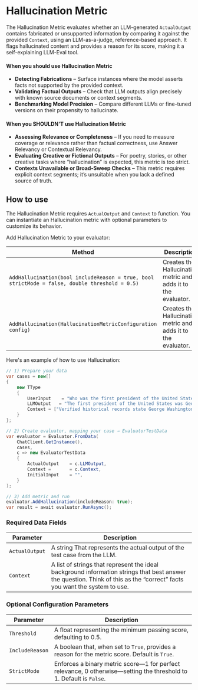 # Hallucination Metric

The Hallucination Metric evaluates whether an LLM-generated `ActualOutput` contains fabricated or unsupported information by comparing it against the provided `Context`, using an LLM-as-a-judge, reference-based approach. It flags hallucinated content and provides a reason for its score, making it a self-explaining LLM-Eval tool.

#### When you should use Hallucination Metric

- **Detecting Fabrications** – Surface instances where the model asserts facts not supported by the provided context.
- **Validating Factual Outputs** – Check that LLM outputs align precisely with known source documents or context segments.
- **Benchmarking Model Precision** – Compare different LLMs or fine-tuned versions on their propensity to hallucinate.

#### When you SHOULDN'T use Hallucination Metric

- **Assessing Relevance or Completeness** – If you need to measure coverage or relevance rather than factual correctness, use Answer Relevancy or Contextual Relevancy.
- **Evaluating Creative or Fictional Outputs** – For poetry, stories, or other creative tasks where “hallucination” is expected, this metric is too strict.
- **Contexts Unavailable or Broad-Sweep Checks** – This metric requires explicit context segments; it’s unsuitable when you lack a defined source of truth.

## How to use

The Hallucination Metric requires `ActualOutput` and `Context` to function. You can instantiate an Hallucination metric with optional parameters to customize its behavior.

Add Hallucination Metric to your evaluator:

| Method                                                                                         | Description                                                    |
| ---------------------------------------------------------------------------------------------- | -------------------------------------------------------------- |
| `AddHallucination(bool includeReason = true, bool strictMode = false, double threshold = 0.5)` | Creates the Hallucination metric and adds it to the evaluator. |
| `AddHallucination(HallucinationMetricConfiguration config)`                                    | Creates the Hallucination metric and adds it to the evaluator. |

Here's an example of how to use Hallucination:

```csharp
// 1) Prepare your data
var cases = new[]
{
    new TType
    {
        UserInput    = "Who was the first president of the United States?",
        LLMOutput   = "The first president of the United States was George Washington.",
        Context = ["Verified historical records state George Washington was the first U.S. president."]
    }
};

// 2) Create evaluator, mapping your case → EvaluatorTestData
var evaluator = Evaluator.FromData(
    ChatClient.GetInstance(),
    cases,
    c => new EvaluatorTestData
    {
        ActualOutput    = c.LLMOutput,
        Context =       = c.Context,
        InitialInput    = "",
    }
);

// 3) Add metric and run
evaluator.AddHallucination(includeReason: true);
var result = await evaluator.RunAsync();
```

### Required Data Fields

| Parameter      | Description                                                                                                                                                               |
| -------------- | ------------------------------------------------------------------------------------------------------------------------------------------------------------------------- |
| `ActualOutput` | A string That represents the actual output of the test case from the LLM.                                                                                                 |
| `Context`      | A list of strings that represent the ideal background information strings that best answer the question. Think of this as the “correct” facts you want the system to use. |

### Optional Configuration Parameters

| Parameter       | Description                                                                                                         |
| --------------- | ------------------------------------------------------------------------------------------------------------------- |
| `Threshold`     | A float representing the minimum passing score, defaulting to 0.5.                                                  |
| `IncludeReason` | A boolean that, when set to `True`, provides a reason for the metric score. Default is `True`.                      |
| `StrictMode`    | Enforces a binary metric score—1 for perfect relevance, 0 otherwise—setting the threshold to 1. Default is `False`. |
